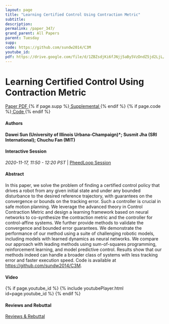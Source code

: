 ```yaml
---
layout: page
title: "Learning Certified Control Using Contraction Metric"
subtitle: 
description:
permalink: /paper_347/
grand_parent: All Papers
parent: Tuesday
supp: 
code: https://github.com/sundw2014/C3M
youtube_id: 
pdf: https://drive.google.com/file/d/1ZBZsdjKi6fJNjj5aBy5VzDndZ5jd2LjL/view
---
```


# Learning Certified Control Using Contraction Metric

<a href="https://drive.google.com/file/d/1ZBZsdjKi6fJNjj5aBy5VzDndZ5jd2LjL/view" target="_blank" rel="noopener noreferrer" class="btn btn-blue"><i class="fa fa-file-text-o" aria-hidden="true"></i> Paper PDF </a> {% if page.supp %}<a href="" target="_blank" rel="noopener noreferrer" class="btn btn-green"><i class="fa fa-file-text-o" aria-hidden="true"></i> Supplemental </a>{% endif %} {% if page.code %}<a href="https://github.com/sundw2014/C3M" target="_blank" rel="noopener noreferrer" class="btn"><i class="fa fa-github" aria-hidden="true"></i> Code </a>{% endif %} 

#### Authors
**Dawei Sun (University of Illinois Urbana-Champaign)*; Susmit Jha (SRI International); Chuchu Fan (MIT)**

#### Interactive Session
<em>2020-11-17, 11:50 - 12:20 PST </em> | <a href="https://pheedloop.com/corl2020/virtual/?page=sessions&section=SESOC79XPYNNSLX2I" target="_blank" rel="noopener noreferrer"> PheedLoop Session <i class="fa fa-external-link" aria-hidden="true"></i> </a> 

#### Abstract
In this paper, we solve the problem of finding a certified control policy that drives a robot from any given initial state and under any bounded disturbance to the desired reference trajectory, with guarantees on the convergence or bounds on the tracking error. Such a controller is crucial in safe motion planning. We leverage the advanced theory in Control Contraction Metric and design a learning framework based on neural networks to co-synthesize the contraction metric and the controller for control-affine systems. We further provide methods to validate the convergence and bounded error guarantees. We demonstrate the performance of our method using a suite of challenging robotic models, including models with learned dynamics as neural networks. We compare our approach with leading methods using sum-of-squares programming, reinforcement learning, and model predictive control. Results show that our methods indeed can handle a broader class of systems with less tracking error and faster execution speed. Code is available at <a href="https://github.com/sundw2014/C3M" target="_blank">https://github.com/sundw2014/C3M</a>.


#### Video
{% if page.youtube_id %}
{% include youtubePlayer.html id=page.youtube_id %}
{% endif %}

#### Reviews and Rebuttal
<a href="https://drive.google.com/file/d/1yzXS8QaecohVJw-oquQ3plJhP9pUxQ0G/view" target="_blank" rel="noopener noreferrer" class="btn btn-purple"><i class="fa fa-pencil-square-o" aria-hidden="true"></i> Reviews & Rebuttal </a>

